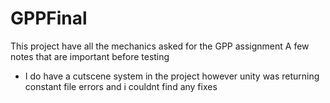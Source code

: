# GPPFinal
This project have all the mechanics asked for the GPP assignment
A few notes that are important before testing 

- I do have a cutscene system in the project however unity was returning constant file errors and i couldnt find any fixes 
